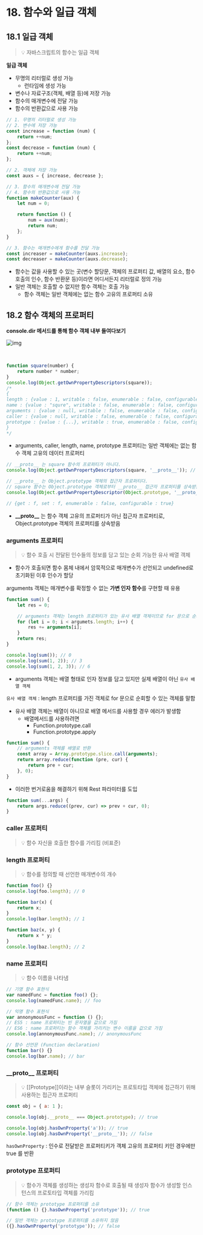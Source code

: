 # 18. 함수와 일급 객체

## 18.1 일급 객체

> 💡 자바스크립트의 함수는 일급 객체

**일급 객체**

- 무명의 리터럴로 생성 가능
  - 런타임에 생성 가능
- 변수나 자료구조(객체, 배열 등)에 저장 가능
- 함수의 매개변수에 전달 가능
- 함수의 반환값으로 사용 가능

```js
// 1. 무명의 리터럴로 생성 가능
// 2. 변수에 저장 가능
const increase = function (num) {
	return ++num;
};
const decrease = function (num) {
	return ++num;
};

// 2. 객체에 저장 가능
const auxs = { increase, decrease };

// 3. 함수의 매개변수에 전달 가능
// 4. 함수의 반환값으로 사용 가능
function makeCounter(aux) {
	let num = 0;

	return function () {
		num = aux(num);
		return num;
	};
}

// 3. 함수는 매개변수에게 함수를 전달 가능
const increaser = makeCounter(auxs.increase);
const decreaser = makeCounter(auxs.decrease);
```

- 함수는 값을 사용할 수 있는 곳(변수 할당문, 객체의 프로퍼티 값, 배열의 요소, 함수 호출의 인수, 함수 반환문 등)이라면 어디서든지 리터럴로 정의 가능
- 일반 객체는 호출할 수 없지만 함수 객체는 호출 가능
  - 함수 객체는 일반 객체에는 없는 함수 고유의 프로퍼티 소유

## 18.2 함수 객체의 프로퍼티

**console.dir 메서드를 통해 함수 객체 내부 들여다보기**

![img](https://user-images.githubusercontent.com/77706631/149686249-1ad66043-5671-4efe-8559-b7d4ad4478ae.png)

<br />

```jsx
function square(number) {
	return number * number;
}
console.log(Object.getOwnPropertyDescriptors(square));
/*
{
length : {value : 1, writable : false, enumerable : false, configurable : true},
name : {value : "squre", writable : false, enumerable : false, configurable : true},
arguments : {value : null, writable : false, enumerable : false, configurable : false},
caller : {value : null, writable : false, enumerable : false, configurable : false},
prototype : {value : {...}, writable : true, enumerable : false, configurable : false}
}
*/
```

- arguments, caller, length, name, prototype 프로퍼티는 일반 객체에는 없는 함수 객체 고유의 데이터 프로퍼티

```jsx
// __proto__ 는 square 함수의 프로퍼티가 아니다.
console.log(Object.getOwnPropertyDescriptors(square, '__proto__')); // undefined

// __proto__ 는 Object.prototype 객체의 접근자 프로퍼티다.
// square 함수는 Object.prototype 객체로부터 __proto__ 접근자 프로퍼티를 상속받는다.
console.log(Object.getOwnPropertyDescriptor(Object.prototype, '__proto__'));

// {get : f, set : f, enumerable : false, configurable : true}
```

- **\_\_proto\_\_** 는 함수 객체 고유의 프로퍼티가 아닌 접근자 프로퍼티로, Object.prototype 객체의 프로퍼티를 상속받음

### arguments 프로퍼티

> 💡 함수 호출 시 전달된 인수들의 정보를 담고 있는 순회 가능한 유사 배열 객체

- 함수가 호출되면 함수 몸체 내에서 암묵적으로 매개변수가 선언되고 undefined로 초기화된 이후 인수가 할당

arguments 객체는 매개변수를 확정할 수 없는 **가변 인자 함수**를 구현할 때 유용

```js
function sum() {
	let res = 0;

	// arguments 객체는 length 프로퍼티가 있는 유사 배열 객체이므로 for 문으로 순회할 수 있음
	for (let i = 0; i < argumets.length; i++) {
		res += arguments[i];
	}
	return res;
}

console.log(sum()); // 0
console.log(sum(1, 2)); // 3
console.log(sum(1, 2, 3)); // 6
```

- arguments 객체는 배열 형태로 인자 정보를 담고 있지만 실제 배열이 아닌 `유사 배열 객체`

`유사 배열 객체` : length 프로퍼티를 가진 객체로 for 문으로 순회할 수 있는 객체를 말함

- 유사 배열 객체는 배열이 아니므로 배열 메서드를 사용할 경우 에러가 발생함
  - 배열메서드를 사용하려면
    - Function.prototype.call
    - Function.prototype.apply

```js
function sum() {
	// arguments 객체를 배열로 반환
	const array = Array.prototype.slice.call(arguments);
	return array.reduce(function (pre, cur) {
		return pre + cur;
	}, 0);
}
```

- 이러한 번거로움을 해결하기 위해 Rest 파라미터를 도입

```js
function sum(...args) {
	return args.reduce((prev, cur) => prev + cur, 0);
}
```

### caller 프로퍼티

> 💡 함수 자신을 호출한 함수를 가리킴 (비표준)

### length 프로퍼티

> 💡 함수를 정의할 때 선언한 매개변수의 개수

```js
function foo() {}
console.log(foo.length); // 0

function bar(x) {
	return x;
}
console.log(bar.length); // 1

function baz(x, y) {
	return x * y;
}
console.log(baz.length); // 2
```

### name 프로퍼티

> 💡 함수 이름을 나타냄

```js
// 기명 함수 표현식
var namedFunc = function foo() {};
console.log(namedFunc.name); // foo

// 익명 함수 표현식
var annonymousFunc = function () {};
// ES5 : name 프로퍼티는 빈 문자열을 값으로 가짐
// ES6 : name 프로퍼티는 함수 객체를 가리키는 변수 이름을 값으로 가짐
console.log(annonymousFunc.name); // anonymousFunc

// 함수 선언문 (Function declaration)
function bar() {}
console.log(bar.name); // bar
```

### \_\_proto\_\_ 프로퍼티

> 💡 \[[Prototype]]이라는 내부 슬롯이 가리키는 프로토타입 객체에 접근하기 위해 사용하는 접근자 프로퍼티

```js
const obj = { a: 1 };

console.log(obj.__proto__ === Object.prototype); // true

console.log(obj.hasOwnProperty('a')); // true
console.log(obj.hasOwnProperty('__proto__')); // false
```

`hasOwnProperty` : 인수로 전달받은 프로퍼티키가 객체 고유의 프로퍼티 키인 경우에만 true 를 반환

### prototype 프로퍼티

> 💡 함수가 객체를 생성하는 생성자 함수로 호출될 때 생성자 함수가 생성할 인스턴스의 프로토타입 객체를 가리킴

```js
// 함수 객체는 prototype 프로퍼티를 소유
(function () {}.hasOwnProperty('prototype')); // true

// 일반 객체는 prototype 프로퍼티를 소유하지 않음
({}.hasOwnProperty('prototype')); // false
```
